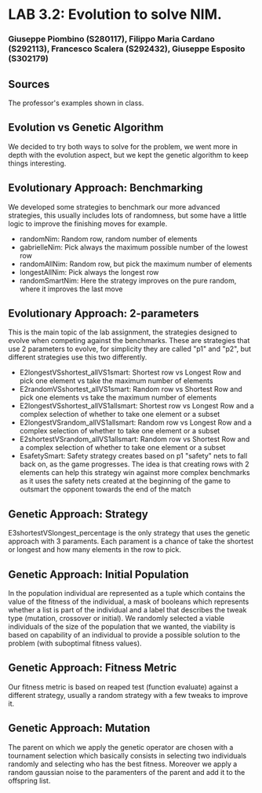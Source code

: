 # LAB 3.2: Evolution to solve NIM.
### Giuseppe Piombino (S280117), Filippo Maria Cardano (S292113), Francesco Scalera (S292432), Giuseppe Esposito (S302179)

## Sources
The professor's examples shown in class.

## Evolution vs Genetic Algorithm
We decided to try both ways to solve for the problem, we went more in depth with the evolution aspect, but we kept the genetic algorithm to keep things interesting.

## Evolutionary Approach: Benchmarking
We developed some strategies to benchmark our more advanced strategies, this usually includes lots of randomness, but some have a little logic to improve the finishing moves for example.
- randomNim: Random row, random number of elements
- gabrielleNim: Pick always the maximum possible number of the lowest row
- randomAllNim: Random row, but pick the maximum number of elements
- longestAllNim: Pick always the longest row
- randomSmartNim: Here the strategy improves on the pure random, where it improves the last move

## Evolutionary Approach: 2-parameters
This is the main topic of the lab assignment, the strategies designed to evolve when competing against the benchmarks. These are strategies that use 2 parameters to evolve, for simplicity they are called "p1" and "p2", but different strategies use this two differently.
- E2longestVSshortest_allVS1smart: Shortest row vs Longest Row and pick one element vs take the maximum number of elements
- E2randomVSshortest_allVS1smart: Random row vs Shortest Row and pick one elements vs take the maximum number of elements
- E2longestVSshortest_allVS1allsmart: Shortest row vs Longest Row and a complex selection of whether to take one element or a subset
- E2longestVSrandom_allVS1allsmart: Random row vs Longest Row and a complex selection of whether to take one element or a subset
- E2shortestVSrandom_allVS1allsmart: Random row vs Shortest Row and a complex selection of whether to take one element or a subset
- EsafetySmart: Safety strategy creates based on p1 "safety" nets to fall back on, as the game progresses. The idea is that creating rows with 2 elements can help this strategy win against more complex benchmarks as it uses the safety nets created at the beginning of the game to outsmart the opponent towards the end of the match

## Genetic Approach: Strategy
E3shortestVSlongest_percentage is the only strategy that uses the genetic approach with 3 paraments. Each parament is a chance of take the shortest or longest and how many elements in the row to pick.

## Genetic Approach: Initial Population
In the population individual are represented as a tuple which contains the value of the fitness of the individual, a mask of booleans which represents whether a list is part of the individual and a label that describes the tweak type (mutation, crossover or initial).
We randomly selected a viable individuals of the size of the population that we wanted, the viability is based on capability of an individual to provide a possible solution to the problem (with suboptimal fitness values). 

## Genetic Approach: Fitness Metric
Our fitness metric is based on reaped test (function evaluate) against a different strategy, usually a random strategy with a few tweaks to improve it.

## Genetic Approach: Mutation
The parent on which we apply the genetic operator are chosen with a tournament selection which basically consists in selecting two individuals randomly and selecting who has the best fitness.
Moreover we apply a random gaussian noise to the paramenters of the parent and add it to the offspring list.


